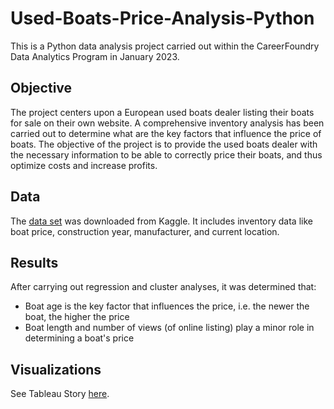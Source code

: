 # Used-Boats-Price-Analysis-Python
This is a Python data analysis project carried out within the CareerFoundry Data Analytics Program in January 2023.
## Objective
The project centers upon a European used boats dealer listing their boats for sale on their own website. A comprehensive inventory analysis has been carried out to determine what are the key factors that influence the price of boats. The objective of the project is to provide the used boats dealer with the necessary information to be able to correctly price their boats, and thus optimize costs and increase profits.
## Data
The [data set](https://www.kaggle.com/datasets/karthikbhandary2/boat-sales) was downloaded from Kaggle. It includes inventory data like boat price, construction year, manufacturer, and current location.
## Results
After carrying out regression and cluster analyses, it was determined that:
- Boat age is the key factor that influences the price, i.e. the newer the boat, the higher the price
- Boat length and number of views (of online listing) play a minor role in determining a boat's price
## Visualizations
See Tableau Story [here](https://public.tableau.com/app/profile/lisa1238/viz/A6UsedBoatsDealer/UsedBoats-InventoryAnalysisPriceDeterminationFactors).
